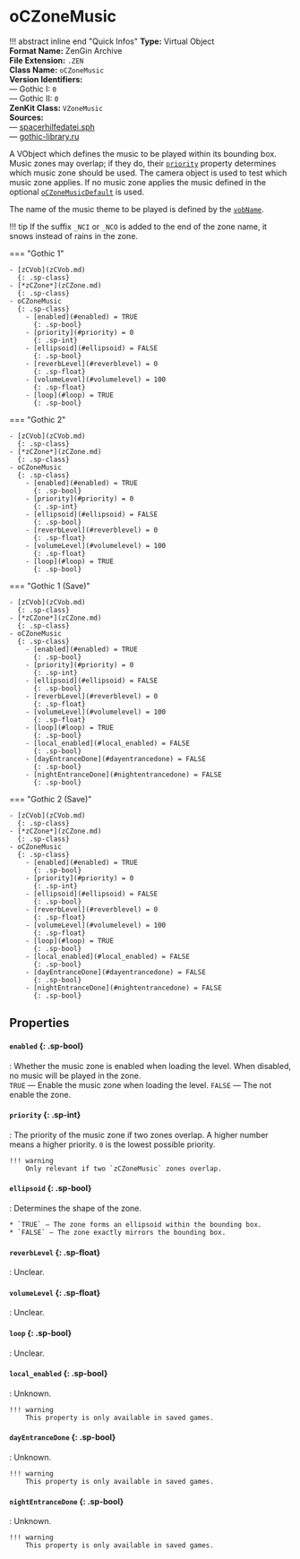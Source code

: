 # oCZoneMusic

!!! abstract inline end "Quick Infos"
    **Type:** Virtual Object<br/>
    **Format Name:** ZenGin Archive<br/>
    **File Extension:** `.ZEN`<br/>
    **Class Name:** `oCZoneMusic`<br/>
    **Version Identifiers:**<br />
    — Gothic I: `0`<br/>
    — Gothic II: `0`<br/>
    **ZenKit Class:** `VZoneMusic`<br/>
    **Sources:**<br/>
    — [spacerhilfedatei.sph](https://wiki.worldofgothic.de/doku.php?id=spacer:hilfedatei)<br/>
    — [gothic-library.ru](http://www.gothic-library.ru/publ/class_oczonemusic/1-1-0-700)


A VObject which defines the music to be played within its bounding box. Music zones may overlap; if they do, their
[`priority`](#priority) property determines which music zone should be used. The camera object is used to test which
music zone applies. If no music zone applies the music defined in the optional [`oCZoneMusicDefault`](oCZoneMusicDefault.md)
is used.

The name of the music theme to be played is defined by the [`vobName`](zCVob.md#vobname).

!!! tip
    If the suffix `_NCI` or `_NCO` is added to the end of the zone name, it snows instead of rains in the zone.

=== "Gothic 1"

    - [zCVob](zCVob.md)
      {: .sp-class}
    - [*zCZone*](zCZone.md)
      {: .sp-class}
    - oCZoneMusic
      {: .sp-class}
        - [enabled](#enabled) = TRUE
          {: .sp-bool}
        - [priority](#priority) = 0
          {: .sp-int}
        - [ellipsoid](#ellipsoid) = FALSE
          {: .sp-bool}
        - [reverbLevel](#reverblevel) = 0
          {: .sp-float}
        - [volumeLevel](#volumelevel) = 100
          {: .sp-float}
        - [loop](#loop) = TRUE
          {: .sp-bool}

=== "Gothic 2"

    - [zCVob](zCVob.md)
      {: .sp-class}
    - [*zCZone*](zCZone.md)
      {: .sp-class}
    - oCZoneMusic
      {: .sp-class}
        - [enabled](#enabled) = TRUE
          {: .sp-bool}
        - [priority](#priority) = 0
          {: .sp-int}
        - [ellipsoid](#ellipsoid) = FALSE
          {: .sp-bool}
        - [reverbLevel](#reverblevel) = 0
          {: .sp-float}
        - [volumeLevel](#volumelevel) = 100
          {: .sp-float}
        - [loop](#loop) = TRUE
          {: .sp-bool}

=== "Gothic 1 (Save)"

    - [zCVob](zCVob.md)
      {: .sp-class}
    - [*zCZone*](zCZone.md)
      {: .sp-class}
    - oCZoneMusic
      {: .sp-class}
        - [enabled](#enabled) = TRUE
          {: .sp-bool}
        - [priority](#priority) = 0
          {: .sp-int}
        - [ellipsoid](#ellipsoid) = FALSE
          {: .sp-bool}
        - [reverbLevel](#reverblevel) = 0
          {: .sp-float}
        - [volumeLevel](#volumelevel) = 100
          {: .sp-float}
        - [loop](#loop) = TRUE
          {: .sp-bool}
        - [local_enabled](#local_enabled) = FALSE
          {: .sp-bool}
        - [dayEntranceDone](#dayentrancedone) = FALSE
          {: .sp-bool}
        - [nightEntranceDone](#nightentrancedone) = FALSE
          {: .sp-bool}

=== "Gothic 2 (Save)"

    - [zCVob](zCVob.md)
      {: .sp-class}
    - [*zCZone*](zCZone.md)
      {: .sp-class}
    - oCZoneMusic
      {: .sp-class}
        - [enabled](#enabled) = TRUE
          {: .sp-bool}
        - [priority](#priority) = 0
          {: .sp-int}
        - [ellipsoid](#ellipsoid) = FALSE
          {: .sp-bool}
        - [reverbLevel](#reverblevel) = 0
          {: .sp-float}
        - [volumeLevel](#volumelevel) = 100
          {: .sp-float}
        - [loop](#loop) = TRUE
          {: .sp-bool}
        - [local_enabled](#local_enabled) = FALSE
          {: .sp-bool}
        - [dayEntranceDone](#dayentrancedone) = FALSE
          {: .sp-bool}
        - [nightEntranceDone](#nightentrancedone) = FALSE
          {: .sp-bool}

## Properties

#### `enabled` {: .sp-bool}

:   Whether the music zone is enabled when loading the level. When disabled, no music will be played in the zone.
    <br/>`TRUE` — Enable the music zone when loading the level. `FALSE` — The not enable the zone.

#### `priority` {: .sp-int}

:   The priority of the music zone if two zones overlap. A higher number means a higher priority. `0` is the lowest
    possible priority.

    !!! warning
        Only relevant if two `zCZoneMusic` zones overlap.

#### `ellipsoid` {: .sp-bool}

:   Determines the shape of the zone.
    
    * `TRUE` — The zone forms an ellipsoid within the bounding box.
    * `FALSE` — The zone exactly mirrors the bounding box.

#### `reverbLevel` {: .sp-float}

:   Unclear.

#### `volumeLevel` {: .sp-float}

:   Unclear.

#### `loop` {: .sp-bool}

:   Unclear.

#### `local_enabled` {: .sp-bool}

:   Unknown.

    !!! warning
        This property is only available in saved games.

#### `dayEntranceDone` {: .sp-bool}

:   Unknown.

    !!! warning
        This property is only available in saved games.

#### `nightEntranceDone` {: .sp-bool}

:   Unknown.

    !!! warning
        This property is only available in saved games.

